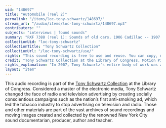 ```yaml
---
uid: "148697"
title: "Automobile (reel 2)"
permalink: "/items/loc-tony-schwartz/148697/"
stream_url: "/audio/items/loc-tony-schwartz/148697.mp3"
contributors: ""
subjects: "interviews | found sounds"
summary: "RXF 7388 (reel 1): Sounds of old cars. 1906 Cadillac -- 1907 Autocar (03:00) -- 1916 Stutz-Bulldog (07:38) -- 1912 Stanley Steamer (10:37). RXF 7389 (reel 2): Sounds of different cars. 1911 Siimplex -- 1928 Ford Model A (05:34) -- 1907 Packard (06:36) -- 1912 Buick Model 35 (07:54) -- 1912 Model T (09:38) -- 1913 National (11:25) -- Parade? (13:25) -- 1925 Mercedes (15:25) -- 1911 Corbin (13:28) -- 1910 Pierce Arrow (16:17) -- Race of the Clouds at Mt. Washington (17:21) -- Crosley (17:30) -- VW (18:10) -- Porsche (19:15) -- Lester MG (20:00) -- Jaguar (20:35) -- Corvette (21:10) -- Jaguar (21:44) -- Ferrari (22:20) -- Maserati (23:26) -- Cooper (25:39)."
collectionUid: "loc-tony-schwartz"
collectionTitle: "Tony Schwartz Collection"
collectionUrl: "/loc-tony-schwartz/use/"
rights: "This sound recording is free to use and reuse. You can copy, modify, distribute and perform the work, even for commercial purposes, all without asking permission. Attribution is recommended but not required."
credit: "Tony Schwartz Collection at the Library of Congress, Motion Picture, Broadcasting and Recorded Sound Division."
rights_explanation: "In 2007, Tony Schwartz's entire body of work was acquired by the Library of Congress, thus the Library reserves the right to make his recordings available for reuse as long as those recordings do not contain embedded material to which Schwartz did not own the copyright. Therefore, Citizen DJ excludes: (1) recordings that contain music or speeches from identifiable or named performers and composers, (2) radio broadcasts, and (3) commercials."
layout: "item"
---
```


This audio recording is part of the [Tony Schwartz Collection](https://www.loc.gov/rr/record/schwartzcollection.html) at the Library of Congress. Considered a master of the electronic media, Tony Schwartz changed the face of radio and television advertising by creating socially conscientious campaigns such as the nation’s first anti-smoking ad, which led the tobacco industry to stop advertising on television and radio. Those and other materials are part of the vast archives of sound recordings and moving images created and collected by the renowned New York City sound documentarian, producer, author and teacher.